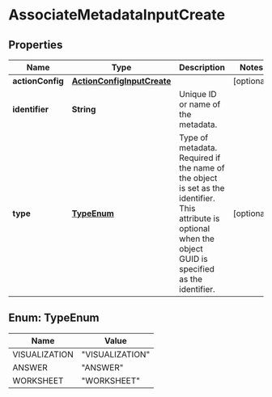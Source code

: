 

# AssociateMetadataInputCreate


## Properties

| Name | Type | Description | Notes |
|------------ | ------------- | ------------- | -------------|
|**actionConfig** | [**ActionConfigInputCreate**](ActionConfigInputCreate.md) |  |  [optional] |
|**identifier** | **String** | Unique ID or name of the metadata. |  |
|**type** | [**TypeEnum**](#TypeEnum) |   Type of metadata.     Required if the name of the object is set as the identifier. This attribute is optional when the object GUID is specified as the identifier. |  [optional] |



## Enum: TypeEnum

| Name | Value |
|---- | -----|
| VISUALIZATION | &quot;VISUALIZATION&quot; |
| ANSWER | &quot;ANSWER&quot; |
| WORKSHEET | &quot;WORKSHEET&quot; |



